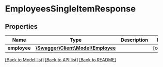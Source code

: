 # EmployeesSingleItemResponse

## Properties
Name | Type | Description | Notes
------------ | ------------- | ------------- | -------------
**employee** | [**\Swagger\Client\Model\Employee**](Employee.md) |  | [optional] 

[[Back to Model list]](../README.md#documentation-for-models) [[Back to API list]](../README.md#documentation-for-api-endpoints) [[Back to README]](../README.md)


